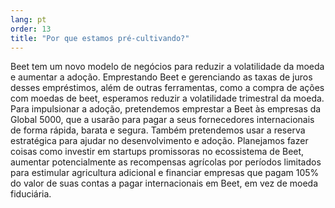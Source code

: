```yaml
---
lang: pt
order: 13
title: "Por que estamos pré-cultivando?"
---
```


Beet tem um novo modelo de negócios para reduzir a volatilidade da moeda e aumentar a adoção. Emprestando Beet e gerenciando as taxas de juros desses empréstimos, além de outras ferramentas, como a compra de ações com moedas de beet, esperamos reduzir a volatilidade trimestral da moeda. Para impulsionar a adoção, pretendemos emprestar a Beet às empresas da Global 5000, que a usarão para pagar a seus fornecedores internacionais de forma rápida, barata e segura. Também pretendemos usar a reserva estratégica para ajudar no desenvolvimento e adoção. Planejamos fazer coisas como investir em startups promissoras no ecossistema de Beet, aumentar potencialmente as recompensas agrícolas por períodos limitados para estimular agricultura adicional e financiar empresas que pagam 105% do valor de suas contas a pagar internacionais em Beet, em vez de moeda fiduciária.
